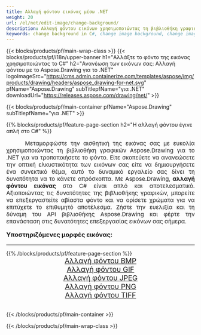 ```yaml
---
title: Αλλαγή φόντου εικόνας μέσω .NET
weight: 20
url: /el/net/edit-image/change-background/
description: Αλλαγή φόντου εικόνων χρησιμοποιώντας τη βιβλιοθήκη γραφικών Aspose.Drawing για .NET (C#)
keywords: change background in C#, change image background, change images in C#, graphic library για .NET, edit images, edit background, set color
---
```


{{< blocks/products/pf/main-wrap-class >}}
{{< blocks/products/pf/i18n/upper-banner h1="Αλλάξτε το φόντο της εικόνας χρησιμοποιώντας το C#" h2="Ανανέωση των εικόνων σας: Αλλαγή φόντου με το Aspose.Drawing για το .NET" logoImageSrc="https://cms.admin.containerize.com/templates/aspose/img/products/drawing/headers/aspose_drawing-for-net.svg" pfName="Aspose.Drawing" subTitlepfName="για .NET" downloadUrl="https://releases.aspose.com/drawing/net/" >}}

{{< blocks/products/pf/main-container pfName="Aspose.Drawing" subTitlepfName="για .NET" >}}

{{% blocks/products/pf/feature-page-section  h2="Η αλλαγή φόντου έγινε απλή στο C#" %}}
<p align="justify" style="text-indent:50px;font-size:15px;">
Μεταμορφώστε την αισθητική της εικόνας σας με ευκολία χρησιμοποιώντας τη βιβλιοθήκη γραφικών Aspose.Drawing για το .NET για να τροποποιήσετε το φόντο. Είτε σκοπεύετε να ανανεώσετε την οπτική ελκυστικότητα των εικόνων σας είτε να δημιουργήσετε ένα συνεκτικό θέμα, αυτό το δυναμικό εργαλείο σας δίνει τη δυνατότητα να το κάνετε απρόσκοπτα. Με Aspose.Drawing, <b>αλλαγή φόντου εικόνας</b> στο C# είναι απλό και αποτελεσματικό. Αξιοποιώντας τις δυνατότητες της βιβλιοθήκης γραφικών, μπορείτε να επεξεργαστείτε αβίαστα φόντο και να ορίσετε χρώματα για να επιτύχετε το επιθυμητό αποτέλεσμα. Ζήστε την ευελιξία και τη δύναμη του API βιβλιοθήκης Aspose.Drawing και φέρτε την επανάσταση στις δυνατότητες επεξεργασίας εικόνων σας σήμερα.</p>

<h3 style="margin-top:16px;">
Υποστηριζόμενες μορφές εικόνας:
</h3>

<hr/>
{{% /blocks/products/pf/feature-page-section %}}
<div class="container-fluid productfamilypage bg-gray">
    <div class="convertypes bg-gray agp-content section">
        <div class="container">
		    <div class="row other-converters" style="font-size: 19px;text-align:center;">
		        <div class='col-md-3 other-converter remove-lp remove-rp'><a href="bmp/" style="padding:15px;">Αλλαγή φόντου BMP</a></div>
                <div class='col-md-3 other-converter remove-lp remove-rp'><a href="gif/" style="padding:15px;">Αλλαγή φόντου GIF</a></div>
                <div class='col-md-3 other-converter remove-lp remove-rp'><a href="jpeg/" style="padding:15px;">Αλλαγή φόντου JPEG </a></div>
                <div class='col-md-3 other-converter remove-lp remove-rp'><a href="png/" style="padding:15px;">Αλλαγή φόντου PNG</a></div>
                <div class='col-md-3 other-converter remove-lp remove-rp'><a href="tiff/" style="padding:15px;">Αλλαγή φόντου TIFF</a></div>
            </div>
        </div>
    </div>
</div>
<br/>

{{< /blocks/products/pf/main-container >}}

{{< /blocks/products/pf/main-wrap-class >}}
